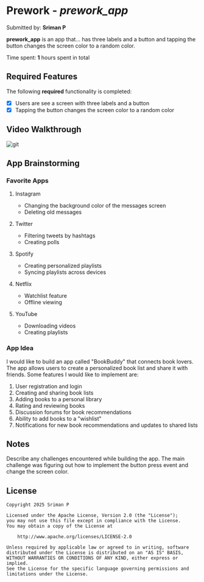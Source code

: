 # Prework - *prework_app*

Submitted by: **Sriman P**

**prework_app** is an app that... has three labels and a button and tapping the button changes the screen color to a random color.

Time spent: **1** hours spent in total

## Required Features

The following **required** functionality is completed:

- [x] Users are see a screen with three labels and a button
- [x] Tapping the button changes the screen color to a random color

## Video Walkthrough

![git](<Screen Recording 2025-09-01 at 3.56.44 PM.gif>)




## App Brainstorming

### Favorite Apps

1. Instagram
   - Changing the background color of the messages screen
   - Deleting old messages

2. Twitter
   - Filtering tweets by hashtags
   - Creating polls

3. Spotify
   - Creating personalized playlists
   - Syncing playlists across devices

4. Netflix
   - Watchlist feature
   - Offline viewing

5. YouTube
   - Downloading videos
   - Creating playlists

### App Idea

I would like to build an app called "BookBuddy" that connects book lovers. The app allows users to create a personalized book list and share it with friends. Some features I would like to implement are:

1. User registration and login
2. Creating and sharing book lists
3. Adding books to a personal library
4. Rating and reviewing books
5. Discussion forums for book recommendations
6. Ability to add books to a "wishlist"
7. Notifications for new book recommendations and updates to shared lists


## Notes

Describe any challenges encountered while building the app.
The main challenge was figuring out how to implement the button press event and change the screen color.



## License

    Copyright 2025 Sriman P

    Licensed under the Apache License, Version 2.0 (the "License");
    you may not use this file except in compliance with the License.
    You may obtain a copy of the License at

        http://www.apache.org/licenses/LICENSE-2.0

    Unless required by applicable law or agreed to in writing, software
    distributed under the License is distributed on an "AS IS" BASIS,
    WITHOUT WARRANTIES OR CONDITIONS OF ANY KIND, either express or implied.
    See the License for the specific language governing permissions and
    limitations under the License.
